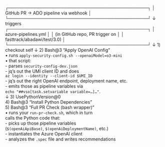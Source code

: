 ┌─────────────────────────────────────────────┐
│  GitHub PR → ADO pipeline via webhook      │
└─────────────────────────────────────────────┘
                ↓ triggers
┌─────────────────────────────────────────────┐
│  azure-pipelines.yml                       │
│  (in GitHub repo, PR trigger on            │
│   fasttrack/abadawi/test/3.0)              │
└─────────────────────────────────────────────┘
                ↓
    1) checkout self
                ↓
    2) Bash@3 “Apply OpenAI Config”  
       • runs `apply-security-config.sh --openaiModel=o3-mini`  
       • that script:  
         - parses `security-config-dev.json`  
         - jq’s out the UMI client ID and does  
           `az login --identity --client-id $UMI_ID`  
         - jq’s out the right OpenAI endpoint, deployment name, etc.  
         - emits those as pipeline variables via  
           `echo "##vso[task.setvariable variable=…]…"`.  
                ↓
    3) UsePythonVersion@0  
    4) Bash@3 “Install Python Dependencies”  
    5) Bash@3 “Full PR Check (bash wrapper)”  
       • runs your `run-pr-check.sh`, which in turn  
         calls the Python code that:  
         - picks up those pipeline variables  
           (`$(openAiApiBase)`, `$(openAiDeploymentName)`, etc.)  
         - instantiates the Azure OpenAI client  
         - analyzes the `.spec` file and writes recommendations  
